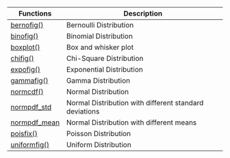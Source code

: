 | Functions                                                                                    | Description                                            |
| -------------------------------------------------------------------------------------------- | ------------------------------------------------------ |
| [bernofig()](https://github.com/shinokada/statsfig/blob/master/doc/bernofig.md)              | Bernoulli Distribution                                 |
| [binofig()](https://github.com/shinokada/statsfig/blob/master/doc/binomial.md)               | Binomial Distribution                                  |
| [boxplot()](https://github.com/shinokada/statsfig/blob/master/doc/boxplot.md)                | Box and whisker plot                                   |
| [chifig()](https://github.com/shinokada/statsfig/blob/master/doc/chifig.md)                  | Chi-Square Distribution                                |
| [expofig()](https://github.com/shinokada/statsfig/blob/master/doc/expofig.md)                | Exponential Distribution                               |
| [gammafig()](https://github.com/shinokada/statsfig/blob/master/doc/gammafig.md)              | Gamma Distribution                                     |
| [normcdf()](https://github.com/shinokada/statsfig/blob/master/doc/normal.md#normcdf)         | Normal Distribution                                    |
| [normpdf_std](https://github.com/shinokada/statsfig/blob/master/doc/normal.md#normpdf_std)   | Normal Distribution with different standard deviations |
| [normpdf_mean](https://github.com/shinokada/statsfig/blob/master/doc/normal.md#normpdf_mean) | Normal Distribution with different means               |
| [poisfix()](https://github.com/shinokada/statsfig/blob/master/doc/poisfig.md)                | Poisson Distribution                                   |
| [uniformfig()](https://github.com/shinokada/statsfig/blob/master/doc/uniformfig.md)          | Uniform Distribution                                   |
